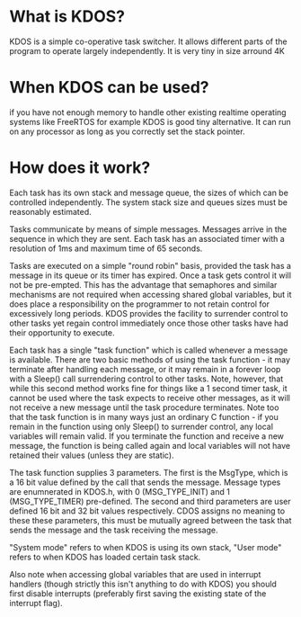  
 # What is KDOS?
 
 KDOS is a simple co-operative task switcher. It allows different parts of the
 program to operate largely independently. It is very tiny in size arround 4K
 
 # When KDOS can be used?
 
 if you have not enough memory to handle other existing realtime operating systems like FreeRTOS for example 
 KDOS is good tiny alternative. It can run on any processor as long as you correctly set the stack pointer.   
  
 
 # How does it work?

 Each task has its own stack and message queue, the sizes of which can be
 controlled independently. The system stack size and queues sizes must be reasonably estimated.

 Tasks communicate by means of simple messages. Messages arrive in the sequence
 in which they are sent. Each task has an associated timer with a resolution of
 1ms and maximum time of 65 seconds.
 
 Tasks are executed on a simple "round robin" basis, provided the task has a
 message in its queue or its timer has expired. Once a task gets control it
 will not be pre-empted. This has the advantage that semaphores and similar
 mechanisms are not required when accessing shared global variables, but it
 does place a responsibility on the programmer to not retain control for
 excessively long periods. KDOS provides the facility to surrender control to
 other tasks yet regain control immediately once those other tasks have had their
 opportunity to execute.

 Each task has a single "task function" which is called whenever a message is
 available. There are two basic methods of using the task function - it may
 terminate after handling each message, or it may remain in a forever loop
 with a Sleep() call surrendering control to other tasks. Note, however, that
 while this second method works fine for things like a 1 second timer task,
 it cannot be used where the task expects to receive other messages, as it
 will not receive a new message until the task procedure terminates. Note too
 that the task function is in many ways just an ordinary C function - if you
 remain in the function using only Sleep() to surrender control, any local
 variables will remain valid. If you terminate the function and receive a new
 message, the function is being called again and local variables will not
 have retained their values (unless they are static).

 The task function supplies 3 parameters.
 The first is the MsgType, which is a 16 bit value defined by the call that
 sends the message. Message types are enumnerated in KDOS.h, with 0
 (MSG_TYPE_INIT) and 1 (MSG_TYPE_TIMER) pre-defined.
 The second and third parameters are user defined 16 bit and 32 bit values
 respectively. CDOS assigns no meaning to these these parameters, this must
 be mutually agreed between the task that sends the message and the task
 receiving the message.

 "System mode" refers to when KDOS is using its own stack, "User mode" refers
 to when KDOS has loaded certain task stack.
 
 Also note when accessing global variables that are used in interrupt handlers
 (though strictly this isn't anything to do with KDOS) you should first disable
 interrupts (preferably first saving the existing state of the interrupt flag).